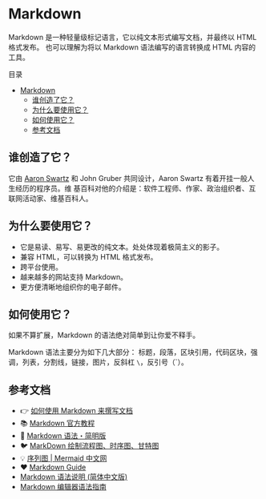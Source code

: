 # Markdown

Markdown 是一种轻量级标记语言，它以纯文本形式编写文档，并最终以 HTML 格式发布。
也可以理解为将以 Markdown 语法编写的语言转换成 HTML 内容的工具。

目录

- [Markdown](#markdown)
    - [谁创造了它？](#谁创造了它)
    - [为什么要使用它？](#为什么要使用它)
    - [如何使用它？](#如何使用它)
    - [参考文档](#参考文档)

## 谁创造了它？

它由 [Aaron Swartz] 和 John Gruber 共同设计，Aaron Swartz 有着开挂一般人生经历的程序员。维
基百科对他的介绍是：软件工程师、作家、政治组织者、互联网活动家、维基百科人。

[Aaron Swartz]: http://www.aaronsw.com/

## 为什么要使用它？

- 它是易读、易写、易更改的纯文本。处处体现着极简主义的影子。
- 兼容 HTML，可以转换为 HTML 格式发布。
- 跨平台使用。
- 越来越多的网站支持 Markdown。
- 更方便清晰地组织你的电子邮件。

## 如何使用它？

如果不算扩展，Markdown 的语法绝对简单到让你爱不释手。

Markdown 语法主要分为如下几大部分：
标题，段落，区块引用，代码区块，强调，列表，分割线，链接，图片，反斜杠 `\`，反引号（`）。

## 参考文档

- 👉 [如何使用 Markdown 来撰写文档](https://developer.mozilla.org/zh-CN/docs/MDN/Writing_guidelines/Howto/Markdown_in_MDN)
- 📚 [Markdown 官方教程](https://markdown.com.cn/)
- 💬 [Markdown 语法・简明版](https://keatonlao.gitee.io/a-study-note-for-markdown/syntax/)
- 🐦 [MarkDown 绘制流程图、时序图、甘特图](https://www.cnblogs.com/luyj00436/p/15091506.html)
- 💡 [序列图 | Mermaid 中文网](https://mermaid.nodejs.cn/syntax/sequenceDiagram.html)
- ❤️ [Markdown Guide](https://www.markdownguide.org/basic-syntax/#overview)
- [Markdown 语法说明 (简体中文版)](https://github.com/appinncom/Markdown-Syntax-CN/)
- [Markdown 编辑器语法指南](https://segmentfault.com/markdown)
